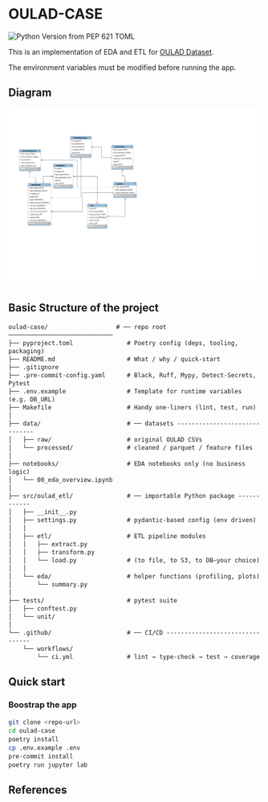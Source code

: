 # OULAD-CASE

![Python Version from PEP 621 TOML](https://img.shields.io/python/required-version-toml?tomlFilePath=https://raw.githubusercontent.com/Mandroide/cms-otek-backend/refs/heads/main/pyproject.toml)

This is an implementation of EDA and ETL for [OULAD Dataset](https://analyse.kmi.open.ac.uk/#open-dataset).

The environment variables must be modified before running the app.

## Diagram
![Relational Diagram](resources/diagram.svg)

## Basic Structure of the project
```
oulad-case/                   # ── repo root ─────────────────────────────
├── pyproject.toml               # Poetry config (deps, tooling, packaging)
├── README.md                    # What / why / quick-start
├── .gitignore
├── .pre-commit-config.yaml      # Black, Ruff, Mypy, Detect-Secrets, Pytest
├── .env.example                 # Template for runtime variables (e.g. DB_URL)
├── Makefile                     # Handy one-liners (lint, test, run)
│
├── data/                        # ── datasets ------------------------------
│   ├── raw/                     # original OULAD CSVs
│   └── processed/               # cleaned / parquet / feature files
│
├── notebooks/                   # EDA notebooks only (no business logic)
│   └── 00_eda_overview.ipynb
│
├── src/oulad_etl/               # ── importable Python package ------------
│   ├── __init__.py
│   ├── settings.py              # pydantic-based config (env driven)
│   │
│   ├── etl/                     # ETL pipeline modules
│   │   ├── extract.py
│   │   ├── transform.py
│   │   └── load.py              # (to file, to S3, to DB—your choice)
│   │
│   └── eda/                     # helper functions (profiling, plots)
│       └── summary.py
│
├── tests/                       # pytest suite
│   ├── conftest.py
│   └── unit/
│
└── .github/                     # ── CI/CD --------------------------------
    └── workflows/
        └── ci.yml               # lint → type-check → test → coverage
```
## Quick start

### Boostrap the app
```bash
git clone <repo-url>
cd oulad-case
poetry install
cp .env.example .env
pre-commit install
poetry run jupyter lab
```


## References

